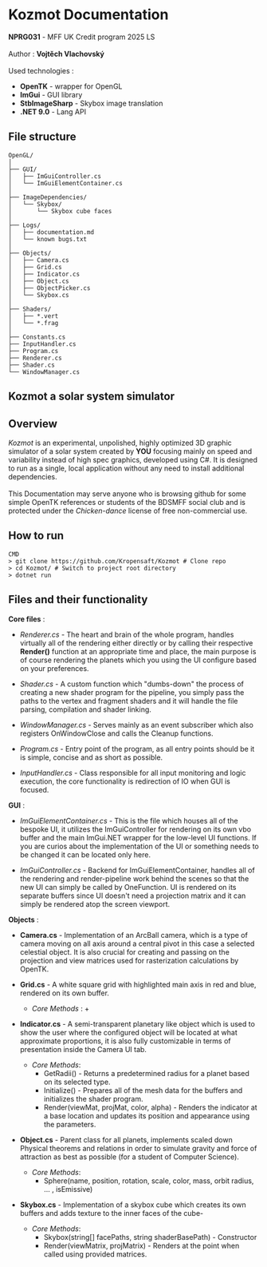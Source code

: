 # Kozmot Documentation
__NPRG031__ - MFF UK Credit program 2025 LS \
\
Author : __Vojtěch Vlachovský__ \
\
Used technologies : 
+ __OpenTK__ - wrapper for OpenGL
+ __ImGui__ - GUI library 
+ __StbImageSharp__ - Skybox image translation
+ __.NET 9.0__ - Lang API 

## File structure

```text
OpenGL/
│
├── GUI/
│   ├── ImGuiController.cs
│   └── ImGuiElementContainer.cs
│
├── ImageDependencies/
│   └── Skybox/
│       └── Skybox cube faces
│
├── Logs/
│   ├── documentation.md
│   └── known bugs.txt
│
├── Objects/
│   ├── Camera.cs
│   ├── Grid.cs
│   ├── Indicator.cs
│   ├── Object.cs
│   ├── ObjectPicker.cs
│   └── Skybox.cs
│
├── Shaders/
│   ├── *.vert
│   └── *.frag
│
├── Constants.cs
├── InputHandler.cs
├── Program.cs
├── Renderer.cs
├── Shader.cs
└── WindowManager.cs
```

## __Kozmot__  a solar system simulator  

## Overview

*Kozmot* is an experimental, unpolished, highly optimized 3D graphic simulator of a solar system created by __YOU__ focusing mainly on speed and variability instead of high spec graphics, developed using C#. It is designed to run as a single, local application without any need to install additional dependencies. \
\
This Documentation may serve anyone who is browsing github for some simple OpenTK references or students of the BDSMFF social club and is protected under the *Chicken-dance* license of free non-commercial use.


## How to run
```
CMD
> git clone https://github.com/Kropensaft/Kozmot # Clone repo
> cd Kozmot/ # Switch to project root directory
> dotnet run 
```


## Files and their functionality

__Core files__ :
+ *Renderer.cs* - The heart and brain of the whole program, handles virtually all of the rendering either directly or by calling their respective __Render()__ function at an appropriate time and place, the main purpose is of course rendering the planets which you using the UI configure based on your preferences.

+ *Shader.cs* - A custom function which "dumbs-down" the process of creating a new shader program for the pipeline, you simply pass the paths to the vertex and fragment shaders and it will handle the file parsing, compilation and shader linking.

+ *WindowManager.cs* - Serves mainly as an event subscriber which also registers OnWindowClose and calls the Cleanup functions.

+ *Program.cs* - Entry point of the program, as all entry points should be it is simple, concise and as short as possible.

+ *InputHandler.cs* - Class responsible for all input monitoring and logic execution, the core functionality is redirection of IO when GUI is focused.

__GUI__ : 
+ *ImGuiElementContainer.cs*  - This is the file which houses all of the bespoke UI, it utilizes the ImGuiController for rendering on its own vbo buffer and the main ImGui.NET wrapper for the low-level UI functions. If you are curios about the implementation of the UI or something needs to be changed it can be located only here.

+ *ImGuiController.cs* - Backend for ImGuiElementContainer, handles all of the rendering and render-pipeline work behind the scenes so that the new UI can simply be called by OneFunction. UI is rendered on its separate buffers since UI doesn't need a projection matrix and it can simply be rendered atop the screen viewport.


__Objects__ : 

+ **Camera.cs** - Implementation of an ArcBall camera, which is a type of camera moving on all axis around a central pivot in this case a selected celestial object. It is also crucial for creating and passing on the projection and view matrices used for rasterization calculations by OpenTK.

+ **Grid.cs** - A white square grid with highlighted main axis in red and blue, rendered on its own buffer.
    + _Core Methods_ :
      + 
+ **Indicator.cs** - A semi-transparent planetary like object which is used to show the user where the configured object will be located at what approximate proportions, it is also fully customizable in terms of presentation inside the Camera UI tab.
    + _Core Methods_:
      + GetRadii() - Returns a predetermined radius for a planet based on its selected type.
      + Initialize() - Prepares all of the mesh data for the buffers and initializes the shader program.
      + Render(viewMat, projMat, color, alpha) - Renders the indicator at a base location and updates its position and appearance using the parameters.

+ **Object.cs** - Parent class for all planets, implements scaled down Physical theorems and relations in order to simulate gravity and force of attraction as best as possible (for a student of Computer Science).
    + _Core Methods_:
      + Sphere(name, position, rotation, scale, color, mass, orbit radius, ... , isEmissive)
      
+ **Skybox.cs** - Implementation of a skybox cube which creates its own buffers and adds texture to the inner faces of the cube-
    + _Core Methods_: 
      + Skybox(string[] facePaths, string shaderBasePath) - Constructor
      + Render(viewMatrix, projMatrix) - Renders at the point when called using provided matrices.


